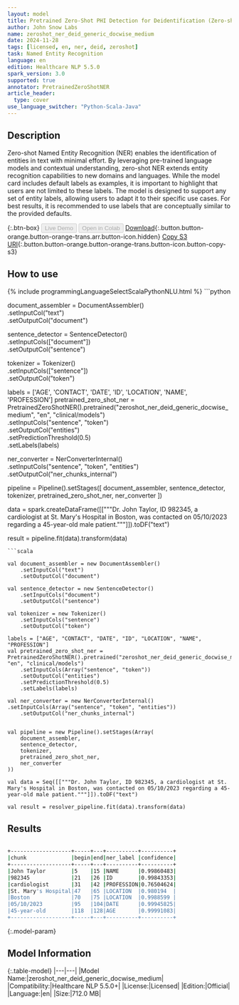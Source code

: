 ```yaml
---
layout: model
title: Pretrained Zero-Shot PHI Detection for Deidentification (Zero-shot - Medium - Generic - Docwise)
author: John Snow Labs
name: zeroshot_ner_deid_generic_docwise_medium
date: 2024-11-28
tags: [licensed, en, ner, deid, zeroshot]
task: Named Entity Recognition
language: en
edition: Healthcare NLP 5.5.0
spark_version: 3.0
supported: true
annotator: PretrainedZeroShotNER
article_header:
  type: cover
use_language_switcher: "Python-Scala-Java"
---
```


## Description

Zero-shot Named Entity Recognition (NER) enables the identification of entities in text with minimal effort. By leveraging pre-trained language models and contextual understanding, zero-shot NER extends entity recognition capabilities to new domains and languages.
While the model card includes default labels as examples, it is important to highlight that users are not limited to these labels. The model is designed to support any set of entity labels, allowing users to adapt it to their specific use cases. For best results, it is recommended to use labels that are conceptually similar to the provided defaults.

{:.btn-box}
<button class="button button-orange" disabled>Live Demo</button>
<button class="button button-orange" disabled>Open in Colab</button>
[Download](https://s3.amazonaws.com/auxdata.johnsnowlabs.com/clinical/models/zeroshot_ner_deid_generic_docwise_medium_en_5.5.0_3.0_1732752295973.zip){:.button.button-orange.button-orange-trans.arr.button-icon.hidden}
[Copy S3 URI](s3://auxdata.johnsnowlabs.com/clinical/models/zeroshot_ner_deid_generic_docwise_medium_en_5.5.0_3.0_1732752295973.zip){:.button.button-orange.button-orange-trans.button-icon.button-copy-s3}

## How to use



<div class="tabs-box" markdown="1">
{% include programmingLanguageSelectScalaPythonNLU.html %}
```python

document_assembler = DocumentAssembler()\
    .setInputCol("text")\
    .setOutputCol("document")

sentence_detector = SentenceDetector()\
    .setInputCols(["document"])\
    .setOutputCol("sentence")

tokenizer = Tokenizer()\
    .setInputCols(["sentence"])\
    .setOutputCol("token")

labels = ['AGE', 'CONTACT', 'DATE', 'ID', 'LOCATION', 'NAME', 'PROFESSION']
pretrained_zero_shot_ner = PretrainedZeroShotNER().pretrained("zeroshot_ner_deid_generic_docwise_medium", "en", "clinical/models")\
    .setInputCols("sentence", "token")\
    .setOutputCol("entities")\
    .setPredictionThreshold(0.5)\
    .setLabels(labels)

ner_converter = NerConverterInternal()\
    .setInputCols("sentence", "token", "entities")\
    .setOutputCol("ner_chunks_internal")


pipeline = Pipeline().setStages([
    document_assembler,
    sentence_detector,
    tokenizer,
    pretrained_zero_shot_ner,
    ner_converter
])

data = spark.createDataFrame([["""Dr. John Taylor, ID 982345, a cardiologist at St. Mary's Hospital in Boston, was contacted on 05/10/2023 regarding a 45-year-old male patient."""]]).toDF("text")

result = pipeline.fit(data).transform(data)

```
```scala

val document_assembler = new DocumentAssembler()
    .setInputCol("text")
    .setOutputCol("document")

val sentence_detector = new SentenceDetector()
    .setInputCols("document")
    .setOutputCol("sentence")

val tokenizer = new Tokenizer()
    .setInputCols("sentence")
    .setOutputCol("token")

labels = ["AGE", "CONTACT", "DATE", "ID", "LOCATION", "NAME", "PROFESSION"]
val pretrained_zero_shot_ner = PretrainedZeroShotNER().pretrained("zeroshot_ner_deid_generic_docwise_medium", "en", "clinical/models")
    .setInputCols(Array("sentence", "token"))
    .setOutputCol("entities")
    .setPredictionThreshold(0.5)
    .setLabels(labels)

val ner_converter = new NerConverterInternal()    .setInputCols(Array("sentence", "token", "entities"))
    .setOutputCol("ner_chunks_internal")


val pipeline = new Pipeline().setStages(Array(
    document_assembler,
    sentence_detector,
    tokenizer,
    pretrained_zero_shot_ner,
    ner_converter
))

val data = Seq([["""Dr. John Taylor, ID 982345, a cardiologist at St. Mary's Hospital in Boston, was contacted on 05/10/2023 regarding a 45-year-old male patient."""]]).toDF("text")

val result = resolver_pipeline.fit(data).transform(data)

```
</div>

## Results

```bash

+-------------------+-----+---+----------+----------+
|chunk              |begin|end|ner_label |confidence|
+-------------------+-----+---+----------+----------+
|John Taylor        |5    |15 |NAME      |0.99860483|
|982345             |21   |26 |ID        |0.99843353|
|cardiologist       |31   |42 |PROFESSION|0.76504624|
|St. Mary's Hospital|47   |65 |LOCATION  |0.980194  |
|Boston             |70   |75 |LOCATION  |0.9988599 |
|05/10/2023         |95   |104|DATE      |0.99945825|
|45-year-old        |118  |128|AGE       |0.99991083|
+-------------------+-----+---+----------+----------+

```

{:.model-param}
## Model Information

{:.table-model}
|---|---|
|Model Name:|zeroshot_ner_deid_generic_docwise_medium|
|Compatibility:|Healthcare NLP 5.5.0+|
|License:|Licensed|
|Edition:|Official|
|Language:|en|
|Size:|712.0 MB|
